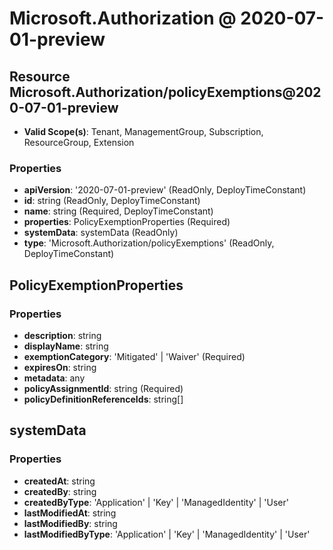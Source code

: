 # Microsoft.Authorization @ 2020-07-01-preview

## Resource Microsoft.Authorization/policyExemptions@2020-07-01-preview
* **Valid Scope(s)**: Tenant, ManagementGroup, Subscription, ResourceGroup, Extension
### Properties
* **apiVersion**: '2020-07-01-preview' (ReadOnly, DeployTimeConstant)
* **id**: string (ReadOnly, DeployTimeConstant)
* **name**: string (Required, DeployTimeConstant)
* **properties**: PolicyExemptionProperties (Required)
* **systemData**: systemData (ReadOnly)
* **type**: 'Microsoft.Authorization/policyExemptions' (ReadOnly, DeployTimeConstant)

## PolicyExemptionProperties
### Properties
* **description**: string
* **displayName**: string
* **exemptionCategory**: 'Mitigated' | 'Waiver' (Required)
* **expiresOn**: string
* **metadata**: any
* **policyAssignmentId**: string (Required)
* **policyDefinitionReferenceIds**: string[]

## systemData
### Properties
* **createdAt**: string
* **createdBy**: string
* **createdByType**: 'Application' | 'Key' | 'ManagedIdentity' | 'User'
* **lastModifiedAt**: string
* **lastModifiedBy**: string
* **lastModifiedByType**: 'Application' | 'Key' | 'ManagedIdentity' | 'User'

